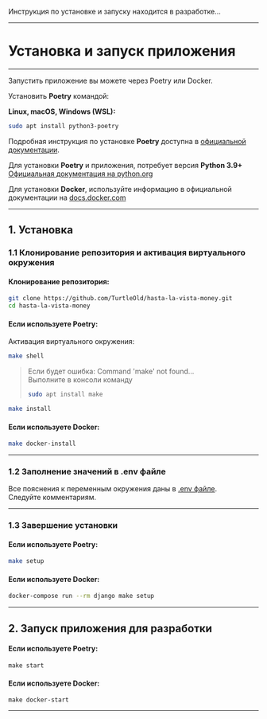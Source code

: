 Инструкция по установке и запуску находится в разработке...
___

# Установка и запуск приложения
___   
Запустить приложение вы можете через Poetry или Docker.   

Установить **Poetry** командой:   

**Linux, macOS, Windows (WSL):**
```bash
sudo apt install python3-poetry
```

Подробная инструкция по установке **Poetry** доступна в [официальной документации](https://python-poetry.org/docs/).

Для установки **Poetry** и приложения, потребует версия **Python 3.9+** [Официальная документация на python.org](https://www.python.org/downloads/)

Для установки **Docker**, используйте информацию в официальной документации на [docs.docker.com](https://docs.docker.com/engine/install/)

---

## 1. Установка
### 1.1 Клонирование репозитория и активация виртуального окружения

#### Клонирование репозитория:
```bash
git clone https://github.com/TurtleOld/hasta-la-vista-money.git
cd hasta-la-vista-money   
```
#### Если используете **Poetry**:
Активация виртуального окружения:
```bash
make shell
```
> Если будет ошибка: Command 'make' not found...   
> Выполните в консоли команду   
> ```bash
> sudo apt install make 
> ```
```bash
make install
```

#### Если используете **Docker**:
```bash
make docker-install
```
___

### 1.2 Заполнение значений в .env файле

Все пояснения к переменным окружения даны в [.env файле](../.env).   
Следуйте комментариям.
___

### 1.3 Завершение установки
#### Если используете **Poetry**:
```bash
make setup
```
#### Если используете **Docker**:
```bash
docker-compose run --rm django make setup
```
___

## 2. Запуск приложения для разработки

#### Если используете **Poetry**:

```
make start
```

#### Если используете **Docker**:

```
make docker-start
```
___